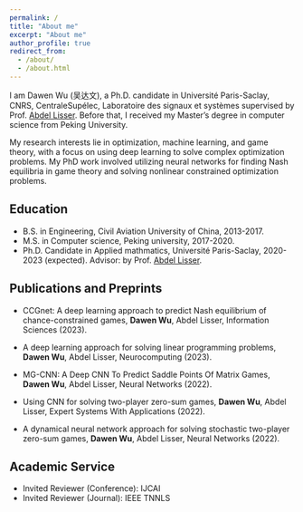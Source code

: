 ```yaml
---
permalink: /
title: "About me"
excerpt: "About me"
author_profile: true
redirect_from: 
  - /about/
  - /about.html
---
```


I am Dawen Wu (吴达文), a Ph.D. candidate in Université Paris-Saclay, CNRS, CentraleSupélec, Laboratoire des signaux et systèmes supervised by Prof. [Abdel Lisser](https://l2s.centralesupelec.fr/u/lisser-abdel/). Before that, I received my Master’s degree in computer science from Peking University. 

My research interests lie in optimization, machine learning, and game theory, with a focus on using deep learning to solve complex optimization problems. 
My PhD work involved utilizing neural networks for finding Nash equilibria in game theory and solving nonlinear constrained optimization problems. 

## Education
* B.S. in Engineering, Civil Aviation University of China, 2013-2017.
* M.S. in Computer science, Peking university, 2017-2020.
* Ph.D. Candidate in Applied mathmatics, Université Paris-Saclay, 2020-2023 (expected). Advisor: by Prof. [Abdel Lisser](https://l2s.centralesupelec.fr/u/lisser-abdel/).

## Publications and Preprints
* CCGnet: A deep learning approach to predict Nash equilibrium of chance-constrained games, **Dawen Wu**, Abdel Lisser, Information Sciences (2023).

* A deep learning approach for solving linear programming problems, **Dawen Wu**, Abdel Lisser, Neurocomputing (2023).
 
* MG-CNN: A Deep CNN To Predict Saddle Points Of Matrix Games, **Dawen Wu**, Abdel Lisser, Neural Networks (2022).

* Using CNN for solving two-player zero-sum games, **Dawen Wu**, Abdel Lisser, Expert Systems With Applications (2022).

* A dynamical neural network approach for solving stochastic two-player zero-sum games, **Dawen Wu**, Abdel Lisser, Neural Networks (2022). 


## Academic Service
* Invited Reviewer (Conference): IJCAI
* Invited Reviewer (Journal): IEEE TNNLS

<!-- ## Teaching
* TA of _Mathematics in AI_ by Prof. [Xiaotie Deng](https://cfcs.pku.edu.cn/english/people/faculty/xiaotiedeng/index.htm), Spring 2022.  
* TA of _Discrete Math (II) and Interactions_ by Prof. [Xiaotie Deng](https://cfcs.pku.edu.cn/english/people/faculty/xiaotiedeng/index.htm), Spring 2021.  
* TA of [_Deep Generative Models_](https://deep-generative-models.github.io/) by Prof. [Hao Dong](https://zsdonghao.github.io/), Spring 2020.  
* TA of _Algorithm Design and Analysis (Honor Track)_ by Prof. [Ming Zhang](http://net.pku.edu.cn/dlib/mzhang/), Spring 2019.  

## Miscellaneous
* **Sports**: badminton, basketball, swimming. I won the Team champion of freshman badminton competition in Peking University.  -->
